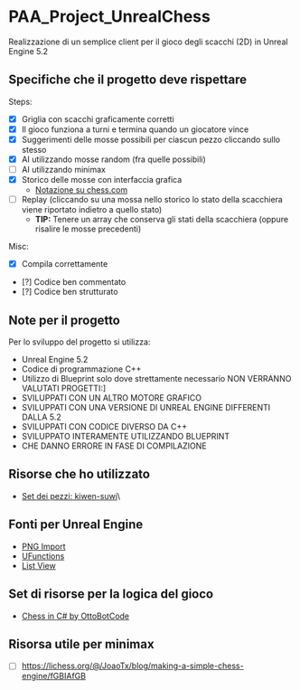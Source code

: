 # PAA_Project_UnrealChess
Realizzazione di un semplice client per il gioco degli scacchi (2D) in Unreal Engine 5.2
## Specifiche che il progetto deve rispettare
Steps:
- [X] Griglia con scacchi graficamente corretti
- [X] Il gioco funziona a turni e termina quando un giocatore vince
- [X] Suggerimenti delle mosse possibili per ciascun pezzo cliccando sullo stesso
- [X] AI utilizzando mosse random (fra quelle possibili)
- [ ] AI utilizzando minimax
- [X] Storico delle mosse con interfaccia grafica 
	- [Notazione su chess.com](https://www.chess.com/terms/chess-notation)
- [ ] Replay (cliccando su una mossa nello storico lo stato della scacchiera viene riportato indietro a quello stato)
	- **TIP:** Tenere un array che conserva gli stati della scacchiera (oppure risalire le mosse precedenti)

Misc:
- [X] Compila correttamente
- [?] Codice ben commentato
- [?] Codice ben strutturato 
## Note per il progetto
Per lo sviluppo del progetto si utilizza:
- Unreal Engine 5.2
- Codice di programmazione C++
- Utilizzo di Blueprint solo dove strettamente necessario
NON VERRANNO VALUTATI PROGETTI:]
- SVILUPPATI CON UN ALTRO MOTORE GRAFICO 
- SVILUPPATI CON UNA VERSIONE DI UNREAL ENGINE DIFFERENTI DALLA 5.2
- SVILUPPATI CON CODICE DIVERSO DA C++
- SVILUPPATO INTERAMENTE UTILIZZANDO BLUEPRINT
- CHE DANNO ERRORE IN FASE DI COMPILAZIONE

## Risorse che ho utilizzato
- [Set dei pezzi: kiwen-suwi](https://github.com/lichess-org/lila/tree/master/public/piece)\

## Fonti per Unreal Engine
- [PNG Import](https://www.youtube.com/watch?v=g9x1xljJau0)
- [UFunctions](https://dev.epicgames.com/community/learning/tutorials/Klde/unreal-engine-custom-blueprint-nodes-exposing-c-to-blueprint-with-ufunction)
- [List View](https://www.youtube.com/watch?v=76SWLfeyO0o)

## Set di risorse per la logica del gioco
- [Chess in C# by OttoBotCode](https://www.youtube.com/playlist?list=PLFk1_lkqT8MahHPi40ON-jyo5wiqnyHsL)
## Risorsa utile per minimax
- [ ] https://lichess.org/@/JoaoTx/blog/making-a-simple-chess-engine/fGBIAfGB
